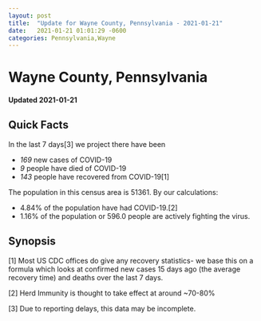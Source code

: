 ```yaml
---
layout: post
title:  "Update for Wayne County, Pennsylvania - 2021-01-21"
date:   2021-01-21 01:01:29 -0600
categories: Pennsylvania,Wayne
---
```


# Wayne County, Pennsylvania
#### Updated 2021-01-21

## Quick Facts

In the last 7 days[3] we project there have been
- *169* new cases of COVID-19
- *9* people have died of COVID-19
- *143* people have recovered from COVID-19[1]

The population in this census area is 51361. By our calculations:
- 4.84% of the population have had COVID-19.[2]
- 1.16% of the population or 596.0 people are actively fighting the virus.

## Synopsis




[1] Most US CDC offices do give any recovery statistics- we base this on a formula which looks at confirmed new cases
15 days ago (the average recovery time) and deaths over the last 7 days.

[2] Herd Immunity is thought to take effect at around ~70-80%

[3] Due to reporting delays, this data may be incomplete.
 
    